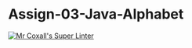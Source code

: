 # Assign-03-Java-Alphabet
[![Mr Coxall's Super Linter](https://github.com/ICS4U-Programming-AdrijanV/Assign-03-Java-Alphabet/workflows/Mr%20Coxall's%20Super%20Linter/badge.svg)](https://github.com/ICS4U-Programming-AdrijanV/Assign-03-Java-Alphabet/actions/)
